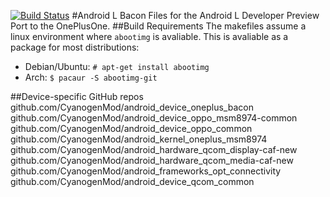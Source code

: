 [![Build Status](https://travis-ci.org/Android-L-Porting-Team/Android-L-Bacon.svg?branch=master)](https://travis-ci.org/Android-L-Porting-Team/Android-L-Bacon)
#Android L Bacon
Files for the Android L Developer Preview Port to the OnePlusOne.
##Build Requirements
The makefiles assume a linux environment where `abootimg` is avaliable. This is avaliable as a package for most distributions:
* Debian/Ubuntu: `# apt-get install abootimg`
* Arch: `$ pacaur -S abootimg-git`

##Device-specific GitHub repos
github.com/CyanogenMod/android_device_oneplus_bacon  
github.com/CyanogenMod/android_device_oppo_msm8974-common
github.com/CyanogenMod/android_device_oppo_common
github.com/CyanogenMod/android_kernel_oneplus_msm8974
github.com/CyanogenMod/android_hardware_qcom_display-caf-new
github.com/CyanogenMod/android_hardware_qcom_media-caf-new
github.com/CyanogenMod/android_frameworks_opt_connectivity
github.com/CyanogenMod/android_device_qcom_common

